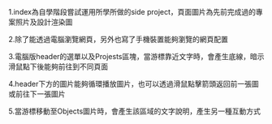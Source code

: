 1.index為自學階段嘗試運用所學所做的side project，頁面圖片為先前完成過的專案照片及設計渲染圖

2.除了能透過電腦瀏覽網頁，另外也寫了手機裝置能夠瀏覽的網頁配置

3.電腦版header的選單以及Projests區塊，當游標靠近文字時，會產生底線，暗示滑鼠點下後能夠前往到不同頁面

4.header下方的圖片能夠循環播放圖片，也可以透過滑鼠點擊箭頭返回前一張圖或前往下一張圖片

5.當游標移動至Objects圖片時，會產生該區域的文字說明，產生另一種互動方式
